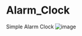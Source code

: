 # Alarm_Clock
Simple Alarm Clock 
![image](https://user-images.githubusercontent.com/41503134/224172492-39b168ca-b2df-4d93-b00d-505523eed54f.png)
